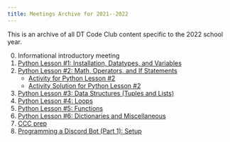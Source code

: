 ```yaml
---
title: Meetings Archive for 2021--2022
---
```


This is an archive of all DT Code Club content
specific to the 2022 school year.

0.  Informational introductory meeting
1.  [Python Lesson #1: Installation, Datatypes, and Variables](meeting-1/)
2.  [Python Lesson #2: Math, Operators, and If Statements](meeting-2/)
    - [Activity for Python Lesson #2](meeting-2/activity/)
    - [Activity Solution for Python Lesson #2](meeting-2/activity-solution/)
3.  [Python Lesson #3: Data Structures (Tuples and Lists)](meeting-3/)
4.  [Python Lesson #4: Loops](meeting-4/)
5.  [Python Lesson #5: Functions](meeting-5/)
6.  [Python Lesson #6: Dictionaries and Miscellaneous](meeting-6/)
7.  [CCC prep](meeting-7/)
8.  [Programming a Discord Bot (Part 1): Setup](meeting-8/)
